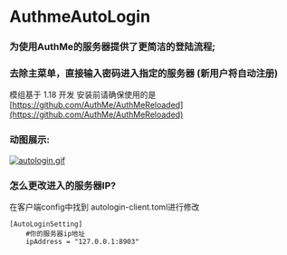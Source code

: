 # AuthmeAutoLogin

### 为使用AuthMe的服务器提供了更简洁的登陆流程;
### 去除主菜单，直接输入密码进入指定的服务器 (新用户将自动注册)

模组基于 1.18 开发
安装前请确保使用的是 [https://github.com/AuthMe/AuthMeReloaded](https://github.com/AuthMe/AuthMeReloaded)

### 动图展示:

[![autologin.gif](https://img.fastmirror.net/s/2023/11/13/65513e7016bff.gif)](https://img.fastmirror.net/s/2023/11/13/65513e7016bff.gif)

### 怎么更改进入的服务器IP?

在客户端config中找到 autologin-client.toml进行修改

```
[AutoLoginSetting]
	#你的服务器ip地址
	ipAddress = "127.0.0.1:8903"
```
